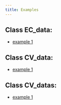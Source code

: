 ```yaml
---
title: Examples
---
```



## Class EC_data:
   
-   [example 1](ec_data_ex1)



## Class CV_data:
   
-   [example 1](cv_data_ex1)


## Class CV_datas:
-   [example 1](cv_datas_ex1)

